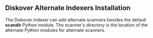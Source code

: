 
## Diskover Alternate Indexers Installation

The Diskover indexer can add alternate scanners besides the default **scandir** Python module. The scanner's directory is the location of the alternate Python modules for alternate scanners. 
